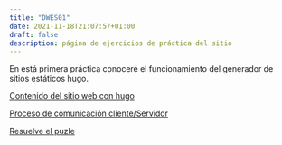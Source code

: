 ```yaml
---
title: "DWES01"
date: 2021-11-18T21:07:57+01:00
draft: false
description: página de ejercicios de práctica del sitio 
---
```




En está primera práctica  conoceré el funcionamiento del generador de sitios estáticos hugo.

[Contenido del sitio web con hugo](dwes01)

[Proceso de comunicación cliente/Servidor](dwes02)

[Resuelve el puzle](dwes03)
